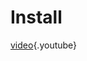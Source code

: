 <!-- TITLE: Home -->
<!-- SUBTITLE: A quick summary of Home -->

# Install
[video](https://www.youtube.com/watch?v=X4XOIAoYpvA){.youtube}
